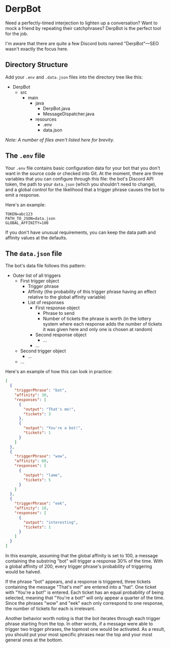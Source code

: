 # DerpBot

Need a perfectly-timed interjection to lighten up a conversation? Want to mock a friend by repeating their catchphrases?
DerpBot is the perfect tool for the job.

I'm aware that there are quite a few Discord bots named "DerpBot"—SEO wasn't exactly the focus here.

## Directory Structure

Add your `.env` and `.data.json` files into the directory tree like this:

* DerpBot
    * src
        * main
            * java
                * DerpBot.java
                * MessageDispatcher.java
            * resources
                * .env
                * data.json

*Note: A number of files aren't listed here for brevity.*

## The `.env` file

Your `.env` file contains basic configuration data for your bot that you don't want in the source code or checked into
Git. At the moment, there are three variables that you can configure through this file: the bot's Discord API token, the
path to your `data.json` (which you shouldn't need to change), and a global control for the likelihood that a trigger
phrase causes the bot to emit a response.

Here's an example:

```
TOKEN=abc123
PATH_TO_JSON=data.json
GLOBAL_AFFINITY=100
```

If you don't have unusual requirements, you can keep the data path and affinity values at the defaults.

## The `data.json` file

The bot's data file follows this pattern:

* Outer list of all triggers
    * First trigger object
        * Trigger phrase
        * Affinity (the probability of this trigger phrase having an effect relative to the global affinity variable)
        * List of responses
            * First response object
                * Phrase to send
                * Number of tickets the phrase is worth (in the lottery system where each response adds the number of
                  tickets it was given here and only one is chosen at random)
            * Second response object
                * ...
            * ...
    * Second trigger object
        * ...
    * ...
    
Here's an example of how this can look in practice:
```json
[
  {
    "triggerPhrase": "bot",
    "affinity": 30,
    "responses": [
      {
        "output": "That's me!",
        "tickets": 3
      }, 
      {
        "output": "You're a bot!",
        "tickets": 1
      }
    ]
  },
  {
    "triggerPhrase": "wow",
    "affinity": 60,
    "responses": [
      {
        "output": "lame",
        "tickets": 5
      }
    ]
  },
  {
    "triggerPhrase": "eek",
    "affinity": 10,
    "responses": [
      {
        "output": "interesting",
        "tickets": 1
      }
    ]
  }
]
```
In this example, assuming that the global affinity is set to 100, a message containing the substring "bot" will trigger a response 30% of the time. With a global affinity of 200, every trigger phrase's probability of triggering would be halved. 

If the phrase "bot" appears, and a response is triggered, three tickets containing the message "That's me!" are entered into a "hat". One ticket with "You're a bot!" is entered. Each ticket has an equal probability of being selected, meaning that "You're a bot!" will only appear a quarter of the time. Since the phrases "wow" and "eek" each only correspond to one response, the number of tickets for each is irrelevant. 

Another behavior worth noting is that the bot iterates through each trigger phrase starting from the top. In other words, if a message were able to trigger two trigger phrases, the topmost one would be activated. As a result, you should put your most specific phrases near the top and your most general ones at the bottom. 